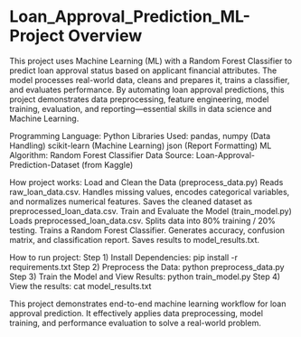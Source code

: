 # Loan_Approval_Prediction_ML-Project Overview
 
This project uses Machine Learning (ML) with a Random Forest Classifier to predict loan approval status based on applicant financial attributes. The model processes real-world data, cleans and prepares it, trains a classifier, and evaluates performance.
By automating loan approval predictions, this project demonstrates data preprocessing, feature engineering, model training, evaluation, and reporting—essential skills in data science and Machine Learning.

Programming Language: Python
Libraries Used:
   pandas, numpy (Data Handling)
   scikit-learn (Machine Learning)
   json (Report Formatting)
ML Algorithm: Random Forest Classifier
Data Source: Loan-Approval-Prediction-Dataset (from Kaggle)

How project works:
   Load and Clean the Data (preprocess_data.py)
      Reads raw_loan_data.csv.
      Handles missing values, encodes categorical variables, and normalizes numerical features.
      Saves the cleaned dataset as preprocessed_loan_data.csv.
   Train and Evaluate the Model (train_model.py)
      Loads preprocessed_loan_data.csv.
      Splits data into 80% training / 20% testing.
      Trains a Random Forest Classifier.
      Generates accuracy, confusion matrix, and classification report.
      Saves results to model_results.txt.

How to run project:
   Step 1) Install Dependencies: pip install -r requirements.txt
   Step 2) Preprocess the Data: python preprocess_data.py
   Step 3) Train the Model and View Results: python train_model.py
   Step 4) View the results: cat model_results.txt

   This project demonstrates end-to-end machine learning workflow for loan approval prediction. It effectively applies data preprocessing, model training, and performance evaluation to solve a real-world problem.
